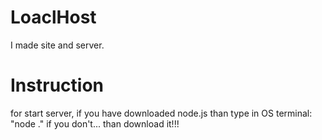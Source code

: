 # LoaclHost
I made site and server.

# Instruction
for start server, if you have downloaded node.js than type in OS terminal: "node ." if you don't... than download it!!!
